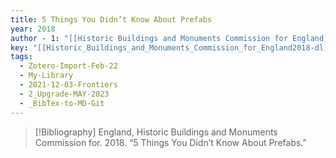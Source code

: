 ```yaml
---
title: 5 Things You Didn’t Know About Prefabs
year: 2018
author - 1: "[[Historic Buildings and Monuments Commission for England]]"
key: "[[Historic_Buildings_and_Monuments_Commission_for_England2018-dl]]"
tags:
  - Zotero-Import-Feb-22
  - My-Library
  - 2021-12-03-Frontiers
  - 2_Upgrade-MAY-2023
  - _BibTex-to-MD-Git
---
```


> [!Bibliography]
> England, Historic Buildings and Monuments Commission for. 2018. “5 Things You Didn’t Know About Prefabs.”